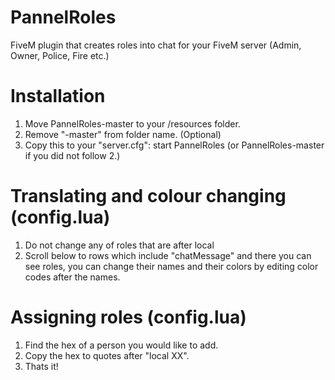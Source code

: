 # PannelRoles
FiveM plugin that creates roles into chat for your FiveM server (Admin, Owner, Police, Fire etc.)


# Installation 

1. Move PannelRoles-master to your /resources folder.
2. Remove "-master" from folder name. (Optional)
3. Copy this to your "server.cfg":
start PannelRoles (or PannelRoles-master if you did not follow 2.)

# Translating and colour changing (config.lua)

1. Do not change any of roles that are after local
2. Scroll below to rows which include "chatMessage" and there you can see roles, you can change their names
and their colors by editing color codes after the names.

# Assigning roles (config.lua)

1. Find the hex of a person you would like to add.
2. Copy the hex to quotes after "local XX".
3. Thats it!
